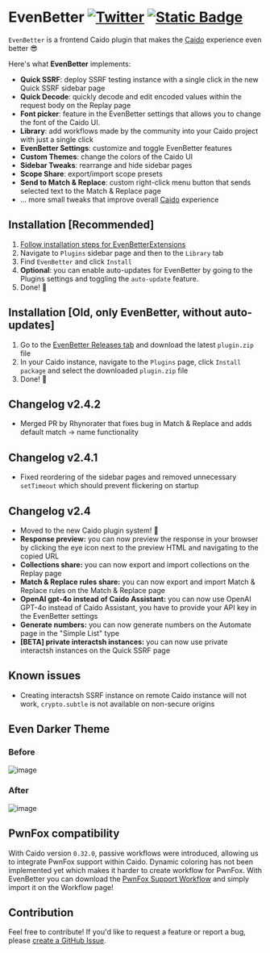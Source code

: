 # EvenBetter [![Twitter](https://img.shields.io/twitter/url/https/twitter.com/cloudposse.svg?style=social&label=Follow%20me)](https://twitter.com/bebiksior) [![Static Badge](https://img.shields.io/badge/TODO%20List-00000?style=flat&color=%233251ed)](https://github.com/users/bebiksior/projects/2)

`EvenBetter` is a frontend Caido plugin that makes the [Caido](https://github.com/caido) experience even better 😎

Here's what **EvenBetter** implements:

- **Quick SSRF**: deploy SSRF testing instance with a single click in the new Quick SSRF sidebar page
- **Quick Decode**: quickly decode and edit encoded values within the request body on the Replay page
- **Font picker**: feature in the EvenBetter settings that allows you to change the font of the Caido UI.
- **Library**: add workflows made by the community into your Caido project with just a single click
- **EvenBetter Settings**: customize and toggle EvenBetter features
- **Custom Themes**: change the colors of the Caido UI
- **Sidebar Tweaks**: rearrange and hide sidebar pages
- **Scope Share**: export/import scope presets
- **Send to Match & Replace**: custom right-click menu button that sends selected text to the Match & Replace page
- ... more small tweaks that improve overall [Caido](https://github.com/caido) experience


## Installation [Recommended]

1. [Follow installation steps for EvenBetterExtensions](https://github.com/bebiksior/EvenBetterExtensions)
2. Navigate to `Plugins` sidebar page and then to the `Library` tab
3. Find `EvenBetter` and click `Install`
4. **Optional**: you can enable auto-updates for EvenBetter by going to the Plugins settings and toggling the `auto-update` feature.
5. Done! 🎉

## Installation [Old, only EvenBetter, without auto-updates]

1. Go to the [EvenBetter Releases tab](https://github.com/bebiksior/EvenBetter/releases) and download the latest `plugin.zip` file
2. In your Caido instance, navigate to the `Plugins` page, click `Install package` and select the downloaded `plugin.zip` file
3. Done! 🎉


## Changelog v2.4.2

- Merged PR by Rhynorater that fixes bug in Match & Replace and adds default match -> name functionality

## Changelog v2.4.1

- Fixed reordering of the sidebar pages and removed unnecessary `setTimeout` which should prevent flickering on startup

## Changelog v2.4

- Moved to the new Caido plugin system! 🎉
- **Response preview:** you can now preview the response in your browser by clicking the eye icon next to the preview HTML and navigating to the copied URL
- **Collections share:** you can now export and import collections on the Replay page
- **Match & Replace rules share:** you can now export and import Match & Replace rules on the Match & Replace page
- **OpenAI gpt-4o instead of Caido Assistant:** you can now use OpenAI GPT-4o instead of Caido Assistant, you have to provide your API key in the EvenBetter settings
- **Generate numbers:** you can now generate numbers on the Automate page in the "Simple List" type
- **[BETA] private interactsh instances:** you can now use private interactsh instances on the Quick SSRF page


## Known issues

- Creating interactsh SSRF instance on remote Caido instance will not work, `crypto.subtle` is not available on non-secure origins


## Even Darker Theme

### Before

![image](https://github.com/bebiksior/EvenBetter/assets/71410238/efd7a8b7-797b-4093-b794-acb162a72a64)

### After

![image](https://github.com/bebiksior/EvenBetter/assets/71410238/405d095e-338b-4796-b722-555d8eb73e92)

## PwnFox compatibility

With Caido version `0.32.0`, passive workflows were introduced, allowing us to integrate PwnFox support within Caido. Dynamic coloring has not been implemented yet which makes it harder to create workflow for PwnFox. With EvenBetter you can download the [PwnFox Support Workflow](https://github.com/bebiksior/EvenBetter/workflow/workflow-PwnFox_Support.json) and simply import it on the Workflow page!

## Contribution

Feel free to contribute! If you'd like to request a feature or report a bug, please [create a GitHub Issue](https://github.com/bebiksior/EvenBetter/issues/new).
